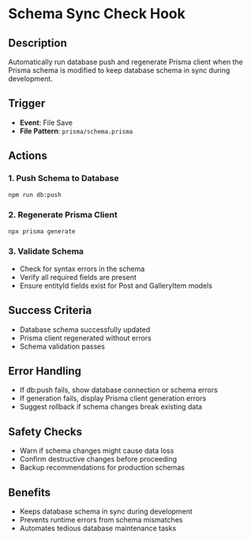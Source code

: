 # Schema Sync Check Hook

## Description
Automatically run database push and regenerate Prisma client when the Prisma schema is modified to keep database schema in sync during development.

## Trigger
- **Event**: File Save
- **File Pattern**: `prisma/schema.prisma`

## Actions

### 1. Push Schema to Database
```bash
npm run db:push
```

### 2. Regenerate Prisma Client
```bash
npx prisma generate
```

### 3. Validate Schema
- Check for syntax errors in the schema
- Verify all required fields are present
- Ensure entityId fields exist for Post and GalleryItem models

## Success Criteria
- Database schema successfully updated
- Prisma client regenerated without errors
- Schema validation passes

## Error Handling
- If db:push fails, show database connection or schema errors
- If generation fails, display Prisma client generation errors
- Suggest rollback if schema changes break existing data

## Safety Checks
- Warn if schema changes might cause data loss
- Confirm destructive changes before proceeding
- Backup recommendations for production schemas

## Benefits
- Keeps database schema in sync during development
- Prevents runtime errors from schema mismatches
- Automates tedious database maintenance tasks